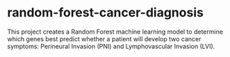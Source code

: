 # random-forest-cancer-diagnosis
This project creates a Random Forest machine learning model to determine which genes best predict whether a patient will develop two cancer symptoms: Perineural Invasion (PNI) and Lymphovascular Invasion (LVI).
